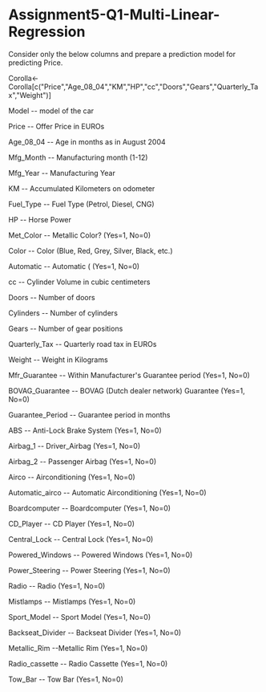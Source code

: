 # Assignment5-Q1-Multi-Linear-Regression

Consider only the below columns and prepare a prediction model for predicting Price.

Corolla<-Corolla[c("Price","Age_08_04","KM","HP","cc","Doors","Gears","Quarterly_Tax","Weight")]

 

Model -- model of the car

Price  -- Offer Price in EUROs	

Age_08_04 -- Age in months as in August 2004	

Mfg_Month -- Manufacturing month (1-12)	

Mfg_Year	-- Manufacturing Year

KM -- Accumulated Kilometers on odometer

Fuel_Type	 -- Fuel Type (Petrol, Diesel, CNG)

HP -- Horse Power

Met_Color	 -- Metallic Color?  (Yes=1, No=0)

Color -- Color (Blue, Red, Grey, Silver, Black, etc.)

Automatic	-- Automatic ( (Yes=1, No=0)

cc -- Cylinder Volume in cubic centimeters

Doors -- Number of doors

Cylinders	-- Number of cylinders

Gears -- Number of gear positions

Quarterly_Tax -- Quarterly road tax in EUROs

Weight -- Weight in Kilograms

Mfr_Guarantee -- Within Manufacturer's Guarantee period  (Yes=1, No=0)

BOVAG_Guarantee -- BOVAG (Dutch dealer network) Guarantee  (Yes=1, No=0)

Guarantee_Period -- 	Guarantee period in months

ABS -- Anti-Lock Brake System (Yes=1, No=0)

Airbag_1 -- Driver_Airbag  (Yes=1, No=0)

Airbag_2 -- Passenger Airbag  (Yes=1, No=0)

Airco -- Airconditioning  (Yes=1, No=0)

Automatic_airco -- Automatic Airconditioning  (Yes=1, No=0)

Boardcomputer -- Boardcomputer  (Yes=1, No=0)

CD_Player -- CD Player  (Yes=1, No=0)

Central_Lock -- Central Lock  (Yes=1, No=0)

Powered_Windows -- Powered Windows  (Yes=1, No=0)

Power_Steering -- Power Steering  (Yes=1, No=0)

Radio -- Radio  (Yes=1, No=0)

Mistlamps	-- Mistlamps  (Yes=1, No=0)

Sport_Model -- Sport Model  (Yes=1, No=0)

Backseat_Divider -- Backseat Divider  (Yes=1, No=0)

Metallic_Rim --Metallic Rim  (Yes=1, No=0)

Radio_cassette -- Radio Cassette  (Yes=1, No=0)

Tow_Bar -- Tow Bar  (Yes=1, No=0)


